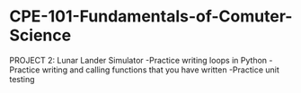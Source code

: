 # CPE-101-Fundamentals-of-Comuter-Science

PROJECT 2: Lunar Lander Simulator
-Practice writing loops in Python
-Practice writing and calling functions that you have written
-Practice unit testing


